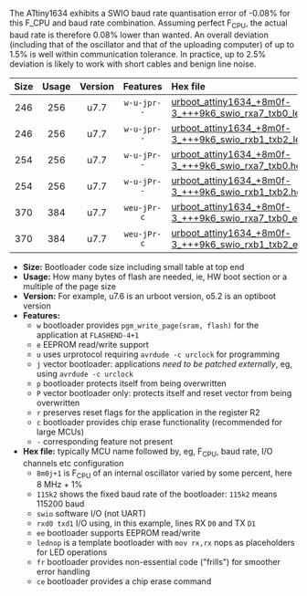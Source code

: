 The ATtiny1634 exhibits a SWIO baud rate quantisation error of -0.08% for this F_CPU and baud rate combination. Assuming perfect F<sub>CPU</sub>, the actual baud rate is therefore 0.08% lower than wanted. An overall deviation (including that of the oscillator and that of the uploading computer) of up to 1.5% is well within communication tolerance. In practice, up to 2.5% deviation is likely to work with short cables and benign line noise.

|Size|Usage|Version|Features|Hex file|
|:-:|:-:|:-:|:-:|:--|
|246|256|u7.7|`w-u-jpr--`|[urboot_attiny1634_+8m0f-3_+++9k6_swio_rxa7_txb0_lednop.hex](https://raw.githubusercontent.com/stefanrueger/urboot.hex/main/mcus/attiny1634/internal_oscillator/fcpu_+8m0f-3/br_+++9k6/urboot_attiny1634_+8m0f-3_+++9k6_swio_rxa7_txb0_lednop.hex)|
|246|256|u7.7|`w-u-jpr--`|[urboot_attiny1634_+8m0f-3_+++9k6_swio_rxb1_txb2_lednop.hex](https://raw.githubusercontent.com/stefanrueger/urboot.hex/main/mcus/attiny1634/internal_oscillator/fcpu_+8m0f-3/br_+++9k6/urboot_attiny1634_+8m0f-3_+++9k6_swio_rxb1_txb2_lednop.hex)|
|254|256|u7.7|`w-u-jPr--`|[urboot_attiny1634_+8m0f-3_+++9k6_swio_rxa7_txb0.hex](https://raw.githubusercontent.com/stefanrueger/urboot.hex/main/mcus/attiny1634/internal_oscillator/fcpu_+8m0f-3/br_+++9k6/urboot_attiny1634_+8m0f-3_+++9k6_swio_rxa7_txb0.hex)|
|254|256|u7.7|`w-u-jPr--`|[urboot_attiny1634_+8m0f-3_+++9k6_swio_rxb1_txb2.hex](https://raw.githubusercontent.com/stefanrueger/urboot.hex/main/mcus/attiny1634/internal_oscillator/fcpu_+8m0f-3/br_+++9k6/urboot_attiny1634_+8m0f-3_+++9k6_swio_rxb1_txb2.hex)|
|370|384|u7.7|`weu-jPr-c`|[urboot_attiny1634_+8m0f-3_+++9k6_swio_rxa7_txb0_ee_lednop_fr_ce.hex](https://raw.githubusercontent.com/stefanrueger/urboot.hex/main/mcus/attiny1634/internal_oscillator/fcpu_+8m0f-3/br_+++9k6/urboot_attiny1634_+8m0f-3_+++9k6_swio_rxa7_txb0_ee_lednop_fr_ce.hex)|
|370|384|u7.7|`weu-jPr-c`|[urboot_attiny1634_+8m0f-3_+++9k6_swio_rxb1_txb2_ee_lednop_fr_ce.hex](https://raw.githubusercontent.com/stefanrueger/urboot.hex/main/mcus/attiny1634/internal_oscillator/fcpu_+8m0f-3/br_+++9k6/urboot_attiny1634_+8m0f-3_+++9k6_swio_rxb1_txb2_ee_lednop_fr_ce.hex)|

- **Size:** Bootloader code size including small table at top end
- **Usage:** How many bytes of flash are needed, ie, HW boot section or a multiple of the page size
- **Version:** For example, u7.6 is an urboot version, o5.2 is an optiboot version
- **Features:**
  + `w` bootloader provides `pgm_write_page(sram, flash)` for the application at `FLASHEND-4+1`
  + `e` EEPROM read/write support
  + `u` uses urprotocol requiring `avrdude -c urclock` for programming
  + `j` vector bootloader: applications *need to be patched externally*, eg, using `avrdude -c urclock`
  + `p` bootloader protects itself from being overwritten
  + `P` vector bootloader only: protects itself and reset vector from being overwritten
  + `r` preserves reset flags for the application in the register R2
  + `c` bootloader provides chip erase functionality (recommended for large MCUs)
  + `-` corresponding feature not present
- **Hex file:** typically MCU name followed by, eg, F<sub>CPU</sub>, baud rate, I/O channels etc configuration
  + `8m0j+1` is F<sub>CPU</sub> of an internal oscillator varied by some percent, here 8 MHz + 1%
  + `115k2` shows the fixed baud rate of the bootloader: `115k2` means 115200 baud
  + `swio` software I/O (not UART)
  + `rxd0 txd1` I/O using, in this example, lines RX `D0` and TX `D1`
  + `ee` bootloader supports EEPROM read/write
  + `lednop` is a template bootloader with `mov rx,rx` nops as placeholders for LED operations
  + `fr` bootloader provides non-essential code ("frills") for smoother error handling
  + `ce` bootloader provides a chip erase command
